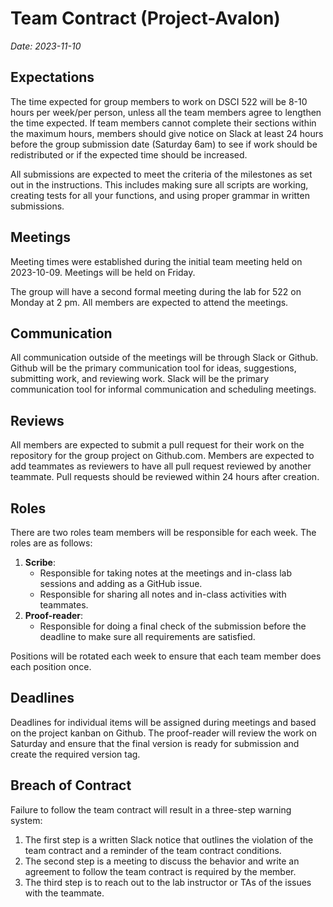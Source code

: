 # Team Contract (Project-Avalon)

_Date: 2023-11-10_

## Expectations

The time expected for group members to work on DSCI 522 will be 8-10 hours per week/per person, unless all the team members agree to lengthen the time expected. If team members cannot complete their sections within the maximum hours, members should give notice on Slack at least 24 hours before the group submission date (Saturday 6am) to see if work should be redistributed or if the expected time should be increased.

All submissions are expected to meet the criteria of the milestones as set out in the instructions. This includes making sure all scripts are working, creating tests for all your functions, and using proper grammar in written submissions.

## Meetings

Meeting times were established during the initial team meeting held on 2023-10-09. Meetings will be held on Friday.

The group will have a second formal meeting during the lab for 522 on Monday at 2 pm. All members are expected to attend the meetings.

## Communication

All communication outside of the meetings will be through Slack or Github. Github will be the primary communication tool for ideas, suggestions, submitting work, and reviewing work. Slack will be the primary communication tool for informal communication and scheduling meetings.

## Reviews

All members are expected to submit a pull request for their work on the repository for the group project on Github.com. Members are expected to add teammates as reviewers to have all pull request reviewed by another teammate. Pull requests should be reviewed within 24 hours after creation.

## Roles

There are two roles team members will be responsible for each week. The roles are as follows:
1. **Scribe**:
   - Responsible for taking notes at the meetings and in-class lab sessions and adding as a GitHub issue.
   - Responsible for sharing all notes and in-class activities with teammates.
2. **Proof-reader**:
   - Responsible for doing a final check of the submission before the deadline to make sure all requirements are satisfied.

Positions will be rotated each week to ensure that each team member does each position once.

## Deadlines

Deadlines for individual items will be assigned during meetings and based on the project kanban on Github. The proof-reader will review the work on Saturday and ensure that the final version is ready for submission and create the required version tag.

## Breach of Contract

Failure to follow the team contract will result in a three-step warning system:
1. The first step is a written Slack notice that outlines the violation of the team contract and a reminder of the team contract conditions.
2. The second step is a meeting to discuss the behavior and write an agreement to follow the team contract is required by the member.
3. The third step is to reach out to the lab instructor or TAs of the issues with the teammate.